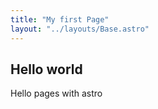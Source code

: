 ```yaml
---
title: "My first Page"
layout: "../layouts/Base.astro"
---
```


## Hello world

Hello pages with astro
